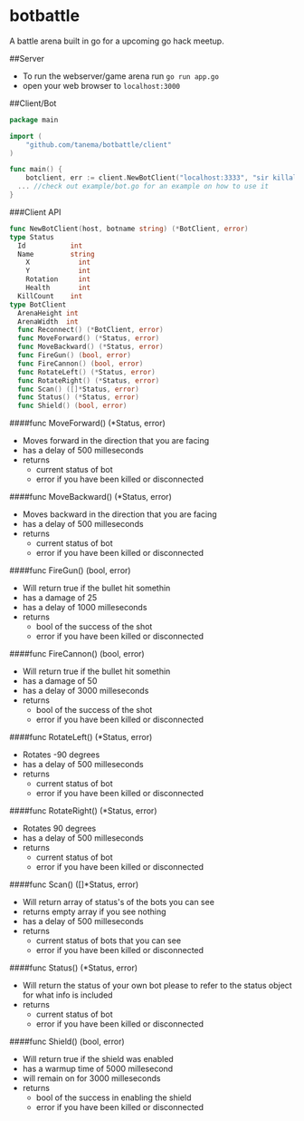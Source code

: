 botbattle
=========

A battle arena built in go for a upcoming go hack meetup.

##Server

- To run the webserver/game arena run `go run app.go`
- open your web browser to `localhost:3000`


##Client/Bot

```go
package main

import (
	"github.com/tanema/botbattle/client"
)

func main() {
	botclient, err := client.NewBotClient("localhost:3333", "sir killalot")
  ... //check out example/bot.go for an example on how to use it
}
```

###Client API
```go
func NewBotClient(host, botname string) (*BotClient, error)
type Status
  Id           int
  Name         string
	X            int
	Y            int
	Rotation     int
	Health       int
  KillCount    int
type BotClient
  ArenaHeight int
  ArenaWidth  int
  func Reconnect() (*BotClient, error)
  func MoveForward() (*Status, error)
  func MoveBackward() (*Status, error)
  func FireGun() (bool, error)
  func FireCannon() (bool, error)
  func RotateLeft() (*Status, error)
  func RotateRight() (*Status, error)
  func Scan() ([]*Status, error)
  func Status() (*Status, error)
  func Shield() (bool, error)
```

####func MoveForward() (\*Status, error)

- Moves forward in the direction that you are facing
- has a delay of 500 milleseconds
- returns 
    - current status of bot 
    - error if you have been killed or disconnected

####func MoveBackward() (\*Status, error)

- Moves backward in the direction that you are facing
- has a delay of 500 milleseconds
- returns 
    - current status of bot 
    - error if you have been killed or disconnected

####func FireGun() (bool, error)

- Will return true if the bullet hit somethin
- has a damage of 25
- has a delay of 1000 milleseconds
- returns 
    - bool of the success of the shot
    - error if you have been killed or disconnected

####func FireCannon() (bool, error)

- Will return true if the bullet hit somethin
- has a damage of 50
- has a delay of 3000 milleseconds
- returns 
    - bool of the success of the shot
    - error if you have been killed or disconnected

####func RotateLeft() (\*Status, error)

- Rotates -90 degrees
- has a delay of 500 milleseconds
- returns 
    - current status of bot 
    - error if you have been killed or disconnected

####func RotateRight() (\*Status, error)

- Rotates 90 degrees
- has a delay of 500 milleseconds
- returns 
    - current status of bot 
    - error if you have been killed or disconnected

####func Scan() ([]\*Status, error)

- Will return array of status's of the bots you can see
- returns empty array if you see nothing
- has a delay of 500 milleseconds
- returns 
    - current status of bots that you can see
    - error if you have been killed or disconnected

####func Status() (\*Status, error)

- Will return the status of your own bot please to refer to the status object for what info is included
- returns 
    - current status of bot 
    - error if you have been killed or disconnected

####func Shield() (bool, error)

- Will return true if the shield was enabled
- has a warmup time of 5000 millesecond
- will remain on for 3000 milleseconds
- returns 
    - bool of the success in enabling the shield
    - error if you have been killed or disconnected
